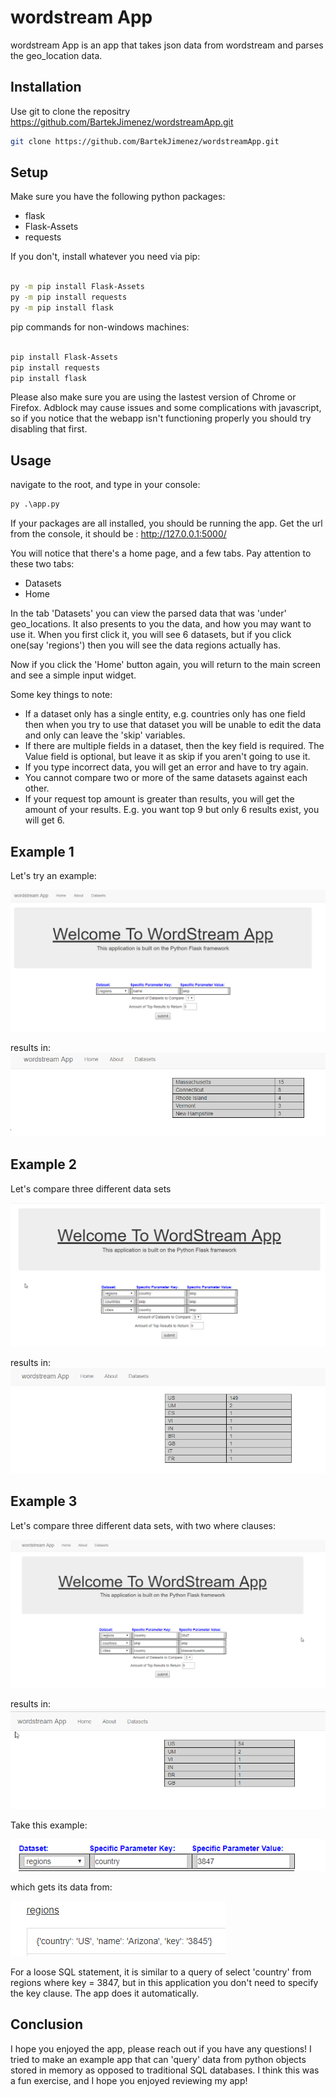 # wordstream App

wordstream App is an app that takes json data from wordstream and parses the geo_location data. 

## Installation

Use git to clone the repositry https://github.com/BartekJimenez/wordstreamApp.git

```bash
git clone https://github.com/BartekJimenez/wordstreamApp.git
```

## Setup

Make sure you have the following python packages:
- flask
- Flask-Assets
- requests

If you don't, install whatever you need via pip:

```bash

py -m pip install Flask-Assets
py -m pip install requests
py -m pip install flask
```

pip commands for non-windows machines:
```bash

pip install Flask-Assets
pip install requests
pip install flask
```

Please also make sure you are using the lastest version of Chrome or Firefox. Adblock may cause issues and some complications with javascript, so if you notice that the webapp isn't functioning properly you should try disabling that first.

## Usage



navigate to the root, and type in your console:
```python
py .\app.py

```
If your packages are all installed, you should be running the app. Get the url from the console, it should be : http://127.0.0.1:5000/

You will notice that there's a home page, and a few tabs. Pay attention to these two tabs:
- Datasets
- Home

In the tab 'Datasets' you can view the parsed data that was 'under' geo_locations. It also presents to you the data, and how you may want to use it. When you first click it, you will see 6 datasets, but if you click one(say 'regions') then you will see the data regions actually has.

Now if you click the 'Home' button again, you will return to the main screen and see a simple input widget. 

Some key things to note:
- If a dataset only has a single entity, e.g. countries only has one field then when you try to use that dataset you will be unable to edit the data and only can leave the 'skip' variables.
- If there are multiple fields in a dataset, then the key field is required. The Value field is optional, but leave it as skip if you aren't going to use it.
- If you type incorrect data, you will get an error and have to try again. 
- You cannot compare two or more of the same datasets against each other.
- If your request top amount is greater than results, you will get the amount of your results. E.g. you want top 9 but only 6 results exist, you will get 6. 

## Example 1

Let's try an example:

![step one](images/stepOne.png)

results in:
![result one](images/resultOne.png)

## Example 2

Let's compare three different data sets 

![step two](images/stepTwo.png)

results in:
![result two](images/resultTwo.png)

## Example 3 

Let's compare three different data sets, with two where clauses:

![step three](images/stepThree.png)

results in:
![result three](images/resultThree.png)

Take this example:

![review three](images/reviewThree.png)

which gets its data from:

![review threetwo](images/reviewThree-2.png)

 For a loose SQL statement, it is similar to a query of select 'country' from regions where key = 3847, but in this application you don't need to specify the key clause. The app does it automatically.

 ## Conclusion

 I hope you enjoyed the app, please reach out if you have any questions! I tried to make an example app that can 'query' data from python objects stored in memory as opposed to traditional SQL databases. I think this was a fun exercise, and I hope you enjoyed reviewing my app!

